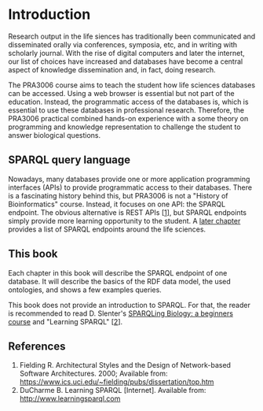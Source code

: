 # Introduction

Research output in the life siences has traditionally been communicated and disseminated orally via conferences, symposia, etc,
and in writing with scholarly journal. With the rise of digital computers and later the internet, our list of choices have
increased and databases have become a central aspect of <a name="tp1">knowledge dissemination</a> and, in fact, doing research.

The PRA3006 course aims to teach the student how life sciences databases can be accessed. Using a web browser is essential
but not part of the education. Instead, the programmatic access of the databases is, which is essential to use these
databases in professional research. Therefore, the PRA3006 practical combined hands-on experience with a some theory on
programming and knowledge representation to challenge the student to answer biological questions.

## SPARQL query language

Nowadays, many databases provide one or more <a name="tp2">application programming interfaces</a> (<a name="tp3">API</a>s) to provide programmatic access to
their databases. There is a fascinating history behind this, but PRA3006 is not a "History of Bioinformatics" course.
Instead, it focuses on one API: the SPARQL endpoint. The obvious alternative is <a name="tp4">REST</a> APIs [<a href="#citeref1">1</a>],
but <a name="tp5">SPARQL endpoint</a>s simply provide more learning opportunity to the student.
A [later chapter](list.md) provides a list of SPARQL endpoints around the life sciences.

## This book

Each chapter in this book will describe the SPARQL endpoint of one database. It will describe the basics of the RDF
data model, the used ontologies, and shows a few examples queries.

This book does not provide an introduction to <a name="tp6">SPARQL</a>. For that, the reader is recommended to read
D. Slenter's [SPARQLing Biology: a beginners course](https://bigcat-um.github.io/SPARQLTutorialBioSB2019/) and
"Learning SPARQL" [<a href="#citeref2">2</a>].

## References

1. <a name="citeref1"></a>Fielding R. Architectural Styles and the Design of Network-based Software Architectures. 2000; Available from: https://www.ics.uci.edu/~fielding/pubs/dissertation/top.htm
2. <a name="citeref2"></a>DuCharme B. Learning SPARQL [Internet]. Available from: http://www.learningsparql.com

